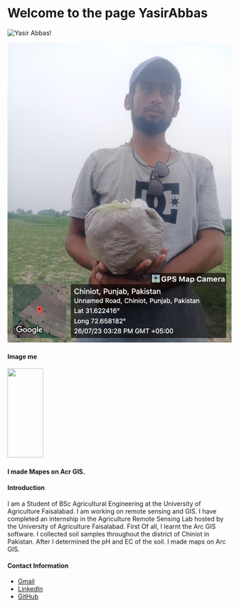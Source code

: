 
# Welcome to the page YasirAbbas

![Yasir Abbas!](https://media.licdn.com/dms/image/D4D03AQHSbOvP79xZSw/profile-displayphoto-shrink_800_800/0/1706817806139?e=1718841600&v=beta&t=hk3gTP1e4H4N1nXV3OXLlhkYR8JktjD98cAuqe56RZ0 "Yasir Abbas!")

![Yasir Sampling soil](/img/sampling_soil.jpg)

#### Image me

<img width="80" height="200" src="https://media.licdn.com/dms/image/D4D03AQHSbOvP79xZSw/profile-displayphoto-shrink_800_800/0/1706817806139?e=1718841600&v=beta&t=hk3gTP1e4H4N1nXV3OXLlhkYR8JktjD98cAuqe56RZ0">

#### I made Mapes on Acr GIS.

#### Introduction
I am a Student of BSc Agricultural Engineering at the University of Agriculture Faisalabad. I am working on remote sensing and GIS. I have completed an internship in the Agriculture Remote Sensing Lab hosted by the University of Agriculture Faisalabad. First Of all, I learnt the Arc GIS software. I collected soil samples throughout the district of Chiniot in Pakistan. After I determined the  pH and EC of the soil. I made maps on Arc GIS. 




#### Contact Information
* [Gmail](yasirabbasuaf@gmail.com)
* [LinkedIn](https://www.linkedin.com/in/chyasirabbas)
* [GitHub](https://github.com/chyasirabbasjutt)
